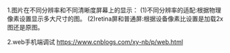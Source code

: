 1.图片在不同分辨率和不同清晰度屏幕上的显示：
  (1)不同分辨率的适配:根据物理像素设置显示多大尺寸的图。
  (2)retina屏和普通屏:根据设备像素比设置是加载2x图还是原图。
  
2.web手机端调试
  https://www.cnblogs.com/xy-nb/p/web.html
